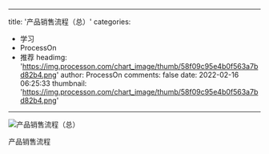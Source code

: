 
---
title: '产品销售流程（总）'
categories: 
 - 学习
 - ProcessOn
 - 推荐
headimg: 'https://img.processon.com/chart_image/thumb/58f09c95e4b0f563a7bd82b4.png'
author: ProcessOn
comments: false
date: 2022-02-16 06:25:33
thumbnail: 'https://img.processon.com/chart_image/thumb/58f09c95e4b0f563a7bd82b4.png'
---

<div>   
<img class="thumb" alt="产品销售流程（总）" src="https://img.processon.com/chart_image/thumb/58f09c95e4b0f563a7bd82b4.png" referrerpolicy="no-referrer">
<p>产品销售流程</p>  
</div>
            